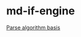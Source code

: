 # md-if-engine

[Parse algorithm basis](https://eloquentjavascript.net/1st_edition/chapter6.html#p90fad98)

